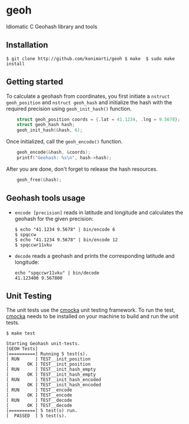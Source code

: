 # geoh
Idiomatic C Geohash library and tools

## Installation

``
$ git clone http://github.com/konimarti/geoh
$ make 
$ sudo make install
``

## Getting started

To calculate a geohash from coordinates, you first initiate a ```nstruct geoh_position``` and ```nstruct geoh_hash``` and initialize the hash with the required precision using ```geoh_init_hash()``` function.
```c
	struct geoh_position coords = {.lat = 41.1234, .lng = 9.5678};
	struct geoh_hash hash;
	geoh_init_hash(&hash, 6);
```

Once initialized, call the ```geoh_encode()``` function.
```c
	geoh_encode(&hash, &coords);
	printf("Geohash: %s\n", hash->hash);
```

After you are done, don't forget to release the hash resources.
```c
	geoh_free(&hash);
```

## Geohash tools usage

* ``encode [precision]`` reads in latitude and longitude and calculates the geohash for the given precision:
	```
	$ echo "41.1234 9.5678" | bin/encode 6 
	$ spqccw
	$ echo "41.1234 9.5678" | bin/encode 12 
	$ spqccwr11vku
	```

* ``decode`` reads a geohash and prints the corresponding latitude and longitude:
	```
	echo "spqccwr11vku" | bin/decode 
	41.123400 9.567800
	```

## Unit Testing

The unit tests use the [cmocka](http://cmocka.org) unit testing framework. To run the test, [cmocka](http://cmocka.org) needs to be installed on your machine to build and run the unit tests.

```
$ make test

Starting Geohash unit-tests.
[GEOH Tests]
[==========] Running 5 test(s).
[ RUN      ] TEST__init_position
[       OK ] TEST__init_position
[ RUN      ] TEST__init_hash_empty
[       OK ] TEST__init_hash_empty
[ RUN      ] TEST__init_hash_encoded
[       OK ] TEST__init_hash_encoded
[ RUN      ] TEST__encode
[       OK ] TEST__encode
[ RUN      ] TEST__decode
[       OK ] TEST__decode
[==========] 5 test(s) run.
[  PASSED  ] 5 test(s).

```
